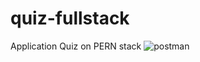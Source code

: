 # quiz-fullstack
Application Quiz on PERN stack
![postman](https://user-images.githubusercontent.com/49477982/216139635-a1aa8afa-efd9-4dce-b19f-d3342be1a725.png)
